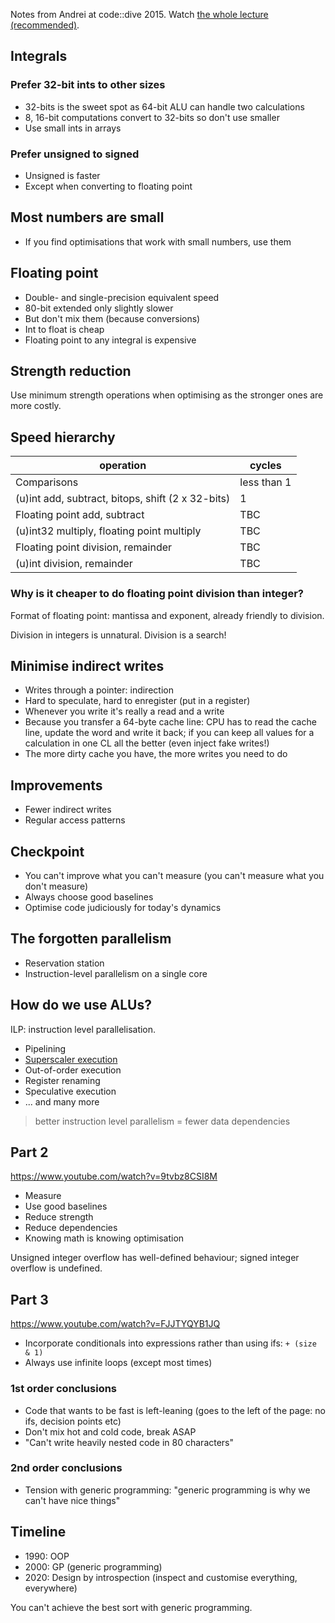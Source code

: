 Notes from Andrei at code::dive 2015.  Watch [the whole lecture (recommended)](https://www.youtube.com/watch?v=vrfYLlR8X8k).

## Integrals
### Prefer 32-bit ints to other sizes
- 32-bits is the sweet spot as 64-bit ALU can handle two calculations
- 8, 16-bit computations convert to 32-bits so don't use smaller
- Use small ints in arrays

### Prefer unsigned to signed
- Unsigned is faster
- Except when converting to floating point

## Most numbers are small
- If you find optimisations that work with small numbers, use them

## Floating point
- Double- and single-precision equivalent speed
- 80-bit extended only slightly slower
- But don't mix them (because conversions)
- Int to float is cheap
- Floating point to any integral is expensive

## Strength reduction
Use minimum strength operations when optimising as the stronger ones are more
costly.

## Speed hierarchy
| operation | cycles |
|---|---|
| Comparisons | less than 1 |
| (u)int add, subtract, bitops, shift (2 x 32-bits) | 1 |
| Floating point add, subtract | TBC |
| (u)int32 multiply, floating point multiply | TBC |
| Floating point division, remainder | TBC |
| (u)int division, remainder | TBC |

### Why is it cheaper to do floating point division than integer?
Format of floating point: mantissa and exponent, already friendly to division.

Division in integers is unnatural. Division is a search!

## Minimise indirect writes
- Writes through a pointer: indirection
- Hard to speculate, hard to enregister (put in a register)
- Whenever you write it's really a read and a write
- Because you transfer a 64-byte cache line: CPU has to read the cache line, update the word and write it back; if you can keep all values for a calculation in one CL all the better (even inject fake writes!)
- The more dirty cache you have, the more writes you need to do

## Improvements
- Fewer indirect writes
- Regular access patterns

## Checkpoint
- You can't improve what you can't measure (you can't measure what you don't measure)
- Always choose good baselines
- Optimise code judiciously for today's dynamics

## The forgotten parallelism
- Reservation station
- Instruction-level parallelism on a single core

## How do we use ALUs?
ILP: instruction level parallelisation.

- Pipelining
- [Superscaler execution](https://en.wikipedia.org/wiki/Superscalar_processor)
- Out-of-order execution
- Register renaming
- Speculative execution
- ... and many more

> better instruction level parallelism = fewer data dependencies

## Part 2
https://www.youtube.com/watch?v=9tvbz8CSI8M

- Measure
- Use good baselines
- Reduce strength
- Reduce dependencies
- Knowing math is knowing optimisation

Unsigned integer overflow has well-defined behaviour; signed integer overflow
is undefined.

## Part 3
https://www.youtube.com/watch?v=FJJTYQYB1JQ

- Incorporate conditionals into expressions rather than using ifs: `+ (size & 1)`
- Always use infinite loops (except most times)

### 1st order conclusions
- Code that wants to be fast is left-leaning (goes to the left of the page: no ifs, decision points etc)
- Don't mix hot and cold code, break ASAP
- "Can't write heavily nested code in 80 characters"

### 2nd order conclusions
- Tension with generic programming: "generic programming is why we can't have nice things"

## Timeline
- 1990: OOP
- 2000: GP (generic programming)
- 2020: Design by introspection (inspect and customise everything, everywhere)

You can't achieve the best sort with generic programming.

